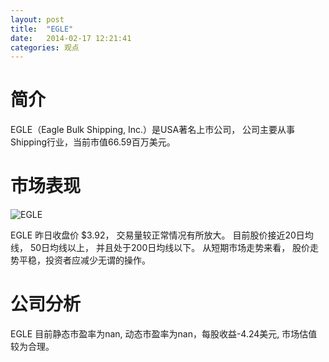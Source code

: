```yaml
---
layout: post
title:  "EGLE"
date:   2014-02-17 12:21:41
categories: 观点
---
```


# 简介
EGLE（Eagle Bulk Shipping, Inc.）是USA著名上市公司，
公司主要从事Shipping行业，当前市值66.59百万美元。

# 市场表现

![EGLE](http://finviz.com/chart.ashx?t=EGLE&ty=c&ta=1&p=d&s=l)

EGLE 昨日收盘价 $3.92，
交易量较正常情况有所放大。
目前股价接近20日均线，
50日均线以上，
并且处于200日均线以下。
从短期市场走势来看，
股价走势平稳，投资者应减少无谓的操作。

# 公司分析
EGLE 目前静态市盈率为nan, 动态市盈率为nan，每股收益-4.24美元,
市场估值较为合理。

